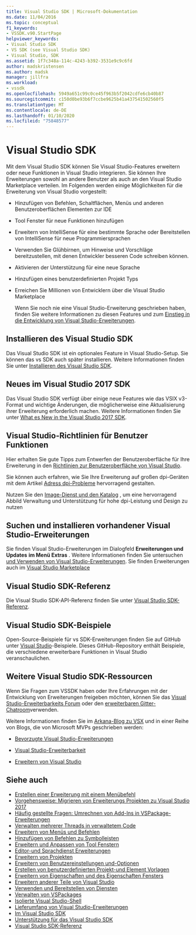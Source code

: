 ```yaml
---
title: Visual Studio SDK | Microsoft-Dokumentation
ms.date: 11/04/2016
ms.topic: conceptual
f1_keywords:
- VSSDK.v90.StartPage
helpviewer_keywords:
- Visual Studio SDK
- VS SDK (see Visual Studio SDK)
- Visual Studio, SDK
ms.assetid: 1f7c348a-114c-4243-b392-3531e9c9c6fd
author: madskristensen
ms.author: madsk
manager: jillfra
ms.workload:
- vssdk
ms.openlocfilehash: 5949a651c99c0ce45f963b5f2042cdfe6cb40b87
ms.sourcegitcommit: c150d0be93b6f7ccbe9625b41a437541502560f5
ms.translationtype: MT
ms.contentlocale: de-DE
ms.lasthandoff: 01/10/2020
ms.locfileid: "75848577"
---
```

# <a name="visual-studio-sdk"></a>Visual Studio SDK
Mit dem Visual Studio SDK können Sie Visual Studio-Features erweitern oder neue Funktionen in Visual Studio integrieren. Sie können Ihre Erweiterungen sowohl an andere Benutzer als auch an den Visual Studio Marketplace verteilen. Im Folgenden werden einige Möglichkeiten für die Erweiterung von Visual Studio vorgestellt:

- Hinzufügen von Befehlen, Schaltflächen, Menüs und anderen Benutzeroberflächen Elementen zur IDE

- Tool Fenster für neue Funktionen hinzufügen

- Erweitern von IntelliSense für eine bestimmte Sprache oder Bereitstellen von IntelliSense für neue Programmiersprachen

- Verwenden Sie Glühbirnen, um Hinweise und Vorschläge bereitzustellen, mit denen Entwickler besseren Code schreiben können.

- Aktivieren der Unterstützung für eine neue Sprache

- Hinzufügen eines benutzerdefinierten Projekt Typs

- Erreichen Sie Millionen von Entwicklern über die Visual Studio Marketplace

  Wenn Sie noch nie eine Visual Studio-Erweiterung geschrieben haben, finden Sie weitere Informationen zu diesen Features und zum [Einstieg in die Entwicklung von Visual Studio-Erweiterungen](../extensibility/starting-to-develop-visual-studio-extensions.md).

## <a name="install-the-visual-studio-sdk"></a>Installieren des Visual Studio SDK
 Das Visual Studio SDK ist ein optionales Feature in Visual Studio-Setup. Sie können das vs SDK auch später installieren. Weitere Informationen finden Sie unter [Installieren des Visual Studio SDK](../extensibility/installing-the-visual-studio-sdk.md).

## <a name="whats-new-in-the-visual-studio-2017-sdk"></a>Neues im Visual Studio 2017 SDK
 Das Visual Studio SDK verfügt über einige neue Features wie das VSIX v3-Format und wichtige Änderungen, die möglicherweise eine Aktualisierung ihrer Erweiterung erforderlich machen. Weitere Informationen finden Sie unter [What es New in the Visual Studio 2017 SDK](../extensibility/what-s-new-in-the-visual-studio-2017-sdk.md).

## <a name="visual-studio-user-experience-guidelines"></a>Visual Studio-Richtlinien für Benutzer Funktionen
 Hier erhalten Sie gute Tipps zum Entwerfen der Benutzeroberfläche für Ihre Erweiterung in den [Richtlinien zur Benutzeroberfläche von Visual Studio](../extensibility/ux-guidelines/visual-studio-user-experience-guidelines.md).

 Sie können auch erfahren, wie Sie Ihre Erweiterung auf großen dpi-Geräten mit dem Artikel [Adress dpi-Probleme](../extensibility/addressing-dpi-issues2.md) hervorragend gestalten.

 Nutzen Sie den [Image-Dienst und den Katalog](../extensibility/image-service-and-catalog.md) , um eine hervorragend Abbild Verwaltung und Unterstützung für hohe dpi-Leistung und Design zu nutzen

## <a name="find-and-install-existing-visual-studio-extensions"></a>Suchen und installieren vorhandener Visual Studio-Erweiterungen
 Sie finden Visual Studio-Erweiterungen im Dialogfeld **Erweiterungen und Updates** **im Menü Extras** . Weitere Informationen finden Sie untersuchen [und Verwenden von Visual Studio-Erweiterungen](../ide/finding-and-using-visual-studio-extensions.md). Sie finden Erweiterungen auch im [Visual Studio Marketplace](https://marketplace.visualstudio.com/)

## <a name="visual-studio-sdk-reference"></a>Visual Studio SDK-Referenz
 Die Visual Studio SDK-API-Referenz finden Sie unter [Visual Studio SDK-Referenz](../extensibility/visual-studio-sdk-reference.md).

## <a name="visual-studio-sdk-samples"></a>Visual Studio SDK-Beispiele
 Open-Source-Beispiele für vs SDK-Erweiterungen finden Sie auf GitHub unter [Visual Studio](https://github.com/Microsoft/VSSDK-Extensibility-Samples)-Beispiele. Dieses GitHub-Repository enthält Beispiele, die verschiedene erweiterbare Funktionen in Visual Studio veranschaulichen.

## <a name="other-visual-studio-sdk-resources"></a>Weitere Visual Studio SDK-Ressourcen
 Wenn Sie Fragen zum VSSDK haben oder Ihre Erfahrungen mit der Entwicklung von Erweiterungen freigeben möchten, können Sie das [Visual Studio-Erweiterbarkeits Forum](https://social.msdn.microsoft.com/Forums/vstudio/home?forum=vsx) oder den [erweiterbaren Gitter-Chatroom](https://gitter.im/Microsoft/extendvs)verwenden.

 Weitere Informationen finden Sie im [Arkana-Blog zu VSX](https://blogs.msdn.microsoft.com/vsx/) und in einer Reihe von Blogs, die von Microsoft MVPs geschrieben werden:

- [Bevorzugte Visual Studio-Erweiterungen](https://scottdorman.blog/2014/10/05/favorite-visual-studio-extensions/)

- [Visual Studio-Erweiterbarkeit](http://www.visualstudioextensibility.com/overview/vs/)

- [Erweitern von Visual Studio](https://blog.slaks.net/2013-10-18/extending-visual-studio-part-1-getting-started/)

## <a name="see-also"></a>Siehe auch

- [Erstellen einer Erweiterung mit einem Menübefehl](../extensibility/creating-an-extension-with-a-menu-command.md)
- [Vorgehensweise: Migrieren von Erweiterungs Projekten zu Visual Studio 2017](../extensibility/how-to-migrate-extensibility-projects-to-visual-studio-2017.md)
- [Häufig gestellte Fragen: Umrechnen von Add-Ins in VSPackage-Erweiterungen](/visualstudio/extensibility/faq-converting-add-ins-to-vspackage-extensions?view=vs-2015)
- [Verwalten mehrerer Threads in verwaltetem Code](../extensibility/managing-multiple-threads-in-managed-code.md)
- [Erweitern von Menüs und Befehlen](../extensibility/extending-menus-and-commands.md)
- [Hinzufügen von Befehlen zu Symbolleisten](../extensibility/adding-commands-to-toolbars.md)
- [Erweitern und Anpassen von Tool Fenstern](../extensibility/extending-and-customizing-tool-windows.md)
- [Editor-und Sprachdienst Erweiterungen](../extensibility/editor-and-language-service-extensions.md)
- [Erweitern von Projekten](../extensibility/extending-projects.md)
- [Erweitern von Benutzereinstellungen und-Optionen](../extensibility/extending-user-settings-and-options.md)
- [Erstellen von benutzerdefinierten Projekt-und Element Vorlagen](../extensibility/creating-custom-project-and-item-templates.md)
- [Erweitern von Eigenschaften und des Eigenschaften Fensters](../extensibility/extending-properties-and-the-property-window.md)
- [Erweitern anderer Teile von Visual Studio](../extensibility/extending-other-parts-of-visual-studio.md)
- [Verwenden und Bereitstellen von Diensten](../extensibility/using-and-providing-services.md)
- [Verwalten von VSPackages](../extensibility/managing-vspackages.md)
- [Isolierte Visual Studio-Shell](https://visualstudio.microsoft.com/vs/older-downloads/isolated-shell/)
- [Lieferumfang von Visual Studio-Erweiterungen](../extensibility/shipping-visual-studio-extensions.md)
- [Im Visual Studio SDK](../extensibility/internals/inside-the-visual-studio-sdk.md)
- [Unterstützung für das Visual Studio SDK](../extensibility/support-for-the-visual-studio-sdk.md)
- [Visual Studio SDK-Referenz](../extensibility/visual-studio-sdk-reference.md)
